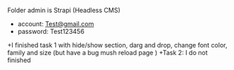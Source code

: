 Folder admin is Strapi (Headless CMS)
+ account: Test@gmail.com
+ password: Test123456

+I finished task 1 with hide/show section, darg and drop, change font color, family and size (but have a bug mush reload page )
+Task 2: I do not finished